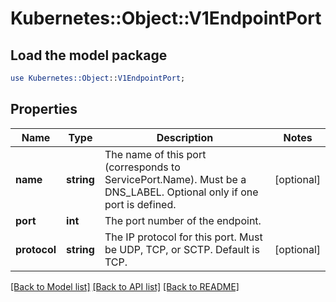# Kubernetes::Object::V1EndpointPort

## Load the model package
```perl
use Kubernetes::Object::V1EndpointPort;
```

## Properties
Name | Type | Description | Notes
------------ | ------------- | ------------- | -------------
**name** | **string** | The name of this port (corresponds to ServicePort.Name). Must be a DNS_LABEL. Optional only if one port is defined. | [optional] 
**port** | **int** | The port number of the endpoint. | 
**protocol** | **string** | The IP protocol for this port. Must be UDP, TCP, or SCTP. Default is TCP. | [optional] 

[[Back to Model list]](../README.md#documentation-for-models) [[Back to API list]](../README.md#documentation-for-api-endpoints) [[Back to README]](../README.md)


